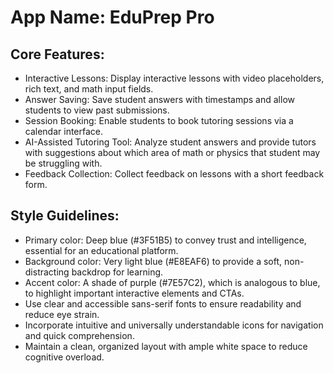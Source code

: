 # **App Name**: EduPrep Pro

## Core Features:

- Interactive Lessons: Display interactive lessons with video placeholders, rich text, and math input fields.
- Answer Saving: Save student answers with timestamps and allow students to view past submissions.
- Session Booking: Enable students to book tutoring sessions via a calendar interface.
- AI-Assisted Tutoring Tool: Analyze student answers and provide tutors with suggestions about which area of math or physics that student may be struggling with.
- Feedback Collection: Collect feedback on lessons with a short feedback form.

## Style Guidelines:

- Primary color: Deep blue (#3F51B5) to convey trust and intelligence, essential for an educational platform.
- Background color: Very light blue (#E8EAF6) to provide a soft, non-distracting backdrop for learning.
- Accent color: A shade of purple (#7E57C2), which is analogous to blue, to highlight important interactive elements and CTAs.
- Use clear and accessible sans-serif fonts to ensure readability and reduce eye strain.
- Incorporate intuitive and universally understandable icons for navigation and quick comprehension.
- Maintain a clean, organized layout with ample white space to reduce cognitive overload.